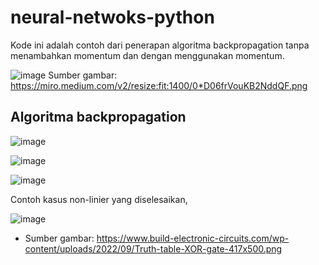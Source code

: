 # neural-netwoks-python
Kode ini adalah contoh dari penerapan algoritma backpropagation tanpa menambahkan momentum dan dengan menggunakan momentum.

![image](https://github.com/Wayan123/neural-netwoks-python/assets/17795544/10818854-a2a3-4ea6-952d-87fba5d63556)
Sumber gambar: https://miro.medium.com/v2/resize:fit:1400/0*D06frVouKB2NddQF.png


## Algoritma backpropagation

![image](https://github.com/Wayan123/neural-netwoks-python/assets/17795544/12fb1112-21bb-4af2-b0bd-071fe85a4541)

![image](https://github.com/Wayan123/neural-netwoks-python/assets/17795544/c95cd517-2e5d-42d8-be70-ad255e6b6958)

![image](https://github.com/Wayan123/neural-netwoks-python/assets/17795544/527057dd-aa05-43b8-8f6b-089afbda8b99)

Contoh kasus non-linier yang diselesaikan,

![image](https://github.com/Wayan123/neural-netwoks-python/assets/17795544/f0069d30-bfdf-47cb-899f-22c9717eb8ec)
- Sumber gambar: https://www.build-electronic-circuits.com/wp-content/uploads/2022/09/Truth-table-XOR-gate-417x500.png




